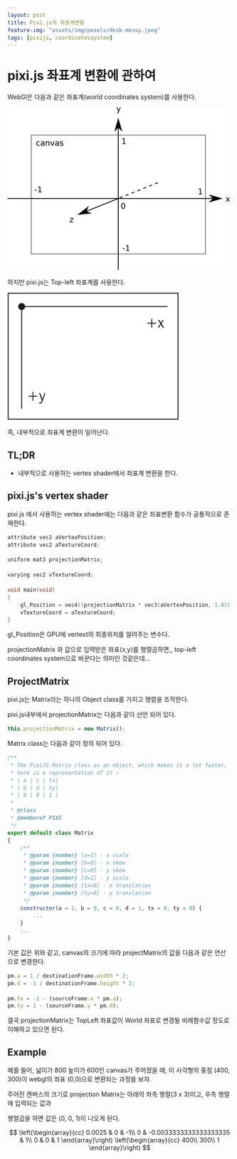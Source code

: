```yaml
---
layout: post
title: Pixi.js의 좌표계변환
feature-img: "assets/img/pexels/desk-messy.jpeg"
tags: [pixijs, coordinatessystem]
---
```


# pixi.js 좌표계 변환에 관하여



WebGl은 다음과 같은 좌표계(world coordinates system)를 사용한다.

![image-20180502143933511](/assets/img/pexels/webgl-axes.png)



하지만 pixi.js는 Top-left 좌표계를 사용한다.

![image-20180502144339674](/assets/img/pexels/topLeft_coord.png)

즉, 내부적으로 좌표계 변환이 일어난다.



## TL;DR

* 내부적으로 사용하는 vertex shader에서 좌표계 변환을 한다.



## pixi.js's vertex shader

pixi.js 에서 사용하는 vertex shader에는 다음과 같은 좌표변환 함수가 공통적으로 존재한다.

```c
attribute vec2 aVertexPosition;
attribute vec2 aTextureCoord;

uniform mat3 projectionMatrix;

varying vec2 vTextureCoord;

void main(void)
{
    gl_Position = vec4((projectionMatrix * vec3(aVertexPosition, 1.0)).xy, 0.0, 1.0);
    vTextureCoord = aTextureCoord;
}
```

gl_Position은 GPU에 vertext의 최종위치를 알려주는 변수다.

projectionMatrix 와 값으로 입력받은 좌표(x,y)를 행렬곱하면,, top-left coordinates system으로 바꾼다는 의미인 것같은데...



## ProjectMatrix

pixi.js는 Matrix라는 하나의 Object class를 가지고 행렬을 조작한다.

pixi.js내부에서 projectionMatrix는 다음과 같이 선언 되어 있다.

```javascript
this.projectionMatrix = new Matrix();	
```

Matrix class는 다음과 같이 정의 되어 있다.

```javascript
/**
 * The PixiJS Matrix class as an object, which makes it a lot faster,
 * here is a representation of it :
 * | a | c | tx|
 * | b | d | ty|
 * | 0 | 0 | 1 |
 *
 * @class
 * @memberof PIXI
 */
export default class Matrix
{
    /**
     * @param {number} [a=1] - x scale
     * @param {number} [b=0] - x skew
     * @param {number} [c=0] - y skew
     * @param {number} [d=1] - y scale
     * @param {number} [tx=0] - x translation
     * @param {number} [ty=0] - y translation
     */
    constructor(a = 1, b = 0, c = 0, d = 1, tx = 0, ty = 0) {
        ...
    }
    ...
}
```

기본 값은 위와 같고, canvas의 크기에 따라 projectMatrix의 값을 다음과 같은 연산으로 변경한다.

```javascript
pm.a = 1 / destinationFrame.width * 2;
pm.d = -1 / destinationFrame.height * 2;

pm.tx = -1 - (sourceFrame.x * pm.a);
pm.ty = 1 - (sourceFrame.y * pm.d);
```

결국 projectionMatrix는 TopLeft 좌표값이 World 좌표로 변경될 비례함수값 정도로 이해하고 있으면 된다.



## Example

예를 들어, 넓이가 800 높이가 600인 canvas가 주어졌을 때, 이 사각형의 중점 (400, 300)이 webgl의 좌표 (0,0)으로 변환되는 과정을 보자.

주어진 캔버스의 크기로 projection Matrix는 아래의 좌측 행렬(3 x 3)이고, 우측 행렬에 입력되는 값과

행렬곱을 하면 값은 (0, 0, 1)이 나오게 된다. 




$$
\left(\begin{array}{cc} 
0.0025 & 0 & -1\\
0 & -0.0033333333333333335 & 1\\
0 & 0 & 1
\end{array}\right)
\left(\begin{array}{cc} 
400\\ 
300\\
1
\end{array}\right)
$$




